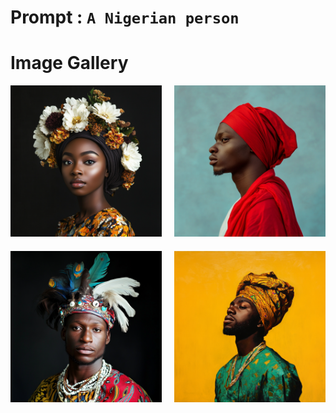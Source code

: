 # Prompt : `A Nigerian person`

# Image Gallery

<div style="display: grid; grid-template-columns: 1fr 1fr; gap: 20px; max-width: 800px; margin: 0 auto;">
    <div>
        <img src="A_Nigerian_person__1.png" alt="Image 1" style="width: 100%; height: auto;">
    </div>
    <div>
        <img src="A_Nigerian_person__2.png" alt="Image 2" style="width: 100%; height: auto;">
    </div>
    <div>
        <img src="A_Nigerian_person__3.png" alt="Image 3" style="width: 100%; height: auto;">
    </div>
    <div>
        <img src="A_Nigerian_person__4.png" alt="Image 4" style="width: 100%; height: auto;">
    </div>
</div>
